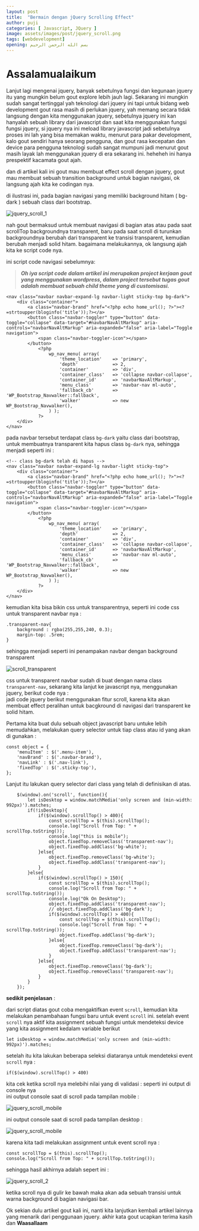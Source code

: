 ```yaml
---
layout: post
title:  "Bermain dengan jQuery Scrolling Effect"
author: puji
categories: [ Javascript, JQuery ]
image: assets/images/post/jquery_scroll.png
tags: [webdevelopment]
opening: بسم الله الرحمن الرحيم
---
```


# Assalamualaikum  

Lanjut lagi mengenai jquery, banyak sebetulnya fungsi dan kegunaan jquery itu yang mungkin belum gout explore lebih jauh lagi. Sekarang ini mungkin sudah sangat tertinggal yah teknologi dari jquery ini tapi untuk bidang web development gout rasa masih di perlukan jquery, yah memang secara tidak langsung dengan kita menggunakan jquery, sebetulnya jquery ini kan hanyalah sebuah library dari javascript dan saat kita menggunakan fungsi fungsi jquery, si jquery nya ini meload library javascript jadi sebetulnya proses ini lah yang bisa memakan waktu, menurut para pakar development, kalo gout sendiri hanya seorang pengguna, dan gout rasa kecepatan dan device para pengguna teknologi sudah sangat mumpuni jadi menurut gout masih layak lah menggunakan jquery di era sekarang ini. heheheh ini hanya prespektif kacamata gout ajah.  

dan di artikel kali ini gout mau membuat effect scroll dengan jquery, gout mau membuat sebuah transition background untuk bagian navigasi, ok langsung ajah kita ke codingan nya.  

di ilustrasi ini, pada bagian navigasi yang memiliki background hitam ( bg-dark ) sebuah class dari bootstrap.  

![jquery_scroll_1]({{site.url}}/assets/images/post/scroll_bg_dark.gif)  

nah gout bermaksud untuk membuat navigasi di bagian atas atau pada saat scrollTop backgroundnya transparent, baru pada saat scroll di turunkan backgroundnya berubah dari transparent ke transisi transparent, kemudian berubah menjadi solid hitam. bagaimana melakukannya, ok langsung ajah kita ke script code nya. 

ini script code navigasi sebelumnya:  

> ***Oh iya script code dalam artikel ini merupakan project kerjaan gout yang menggunakan wordpress, dalam project tersebut tugas gout adalah membuat sebuah child theme yang di customisasi.***  

```
<nav class="navbar navbar-expand-lg navbar-light sticky-top bg-dark">
    <div class="container">
        <a class="navbar-brand" href="<?php echo home_url(); ?>"><?=strtoupper(bloginfo('title'));?></a>
        <button class="navbar-toggler" type="button" data-toggle="collapse" data-target="#navbarNavAltMarkup" aria-controls="navbarNavAltMarkup" aria-expanded="false" aria-label="Toggle navigation">
            <span class="navbar-toggler-icon"></span>
        </button>
            <?php
                wp_nav_menu( array(
                    'theme_location'    => 'primary',
                    'depth'             => 2,
                    'container'         => 'div',
                    'container_class'   => 'collapse navbar-collapse',
                    'container_id'      => 'navbarNavAltMarkup',
                    'menu_class'        => 'navbar-nav ml-auto',
                    'fallback_cb'       => 'WP_Bootstrap_Navwalker::fallback',
                    'walker'            => new WP_Bootstrap_Navwalker(),
                ) );
            ?>
    </div>
</nav>
``` 
pada navbar tersebut terdapat class ```bg-dark``` yaitu class dari bootstrap, untuk membuatnya transparent kita hapus class ```bg-dark``` nya, sehingga menjadi seperti ini : 

```
<!-- class bg-dark telah di hapus -->
<nav class="navbar navbar-expand-lg navbar-light sticky-top">
    <div class="container">
        <a class="navbar-brand" href="<?php echo home_url(); ?>"><?=strtoupper(bloginfo('title'));?></a>
        <button class="navbar-toggler" type="button" data-toggle="collapse" data-target="#navbarNavAltMarkup" aria-controls="navbarNavAltMarkup" aria-expanded="false" aria-label="Toggle navigation">
            <span class="navbar-toggler-icon"></span>
        </button>
            <?php
                wp_nav_menu( array(
                    'theme_location'    => 'primary',
                    'depth'             => 2,
                    'container'         => 'div',
                    'container_class'   => 'collapse navbar-collapse',
                    'container_id'      => 'navbarNavAltMarkup',
                    'menu_class'        => 'navbar-nav ml-auto',
                    'fallback_cb'       => 'WP_Bootstrap_Navwalker::fallback',
                    'walker'            => new WP_Bootstrap_Navwalker(),
                ) );
            ?>
    </div>
</nav>
```  
kemudian kita bisa bikin css untuk transparentnya, seperti ini code css untuk transparent navbar nya :

```
.transparent-nav{
    background : rgba(255,255,240, 0.3);
    margin-top: .5rem;
}
```  
sehingga menjadi seperti ini penampakan navbar dengan background transparent  

![scroll_transparent]({{site.url}}/assets/images/post/scroll_bg_transparent.gif)  

css untuk transparent navbar sudah di buat dengan nama class ```transparent-nav```, sekarang kita lanjut ke javascript nya, menggunakan jquery, berikut code nya :  
jadi code jquery berikut menggunakan fitur scroll, karena kita akan membuat effect peralihan untuk bacgkround di navigasi dari transparent ke solid hitam.  

Pertama kita buat dulu sebuah object javascript baru untuke lebih memudahkan, melakukan query selector untuk tiap class atau id yang akan di gunakan :  

```
const object = {
    'menuItem' : $('.menu-item'),
    'navBrand' : $('.navbar-brand'),
    'navLink' : $('.nav-link'),
    'fixedTop' : $('.sticky-top'),
};
```  

Lanjut itu lakukan query selector dari class yang telah di definisikan di atas.  

``` 
    $(window).on('scroll', function(){
        let isDesktop = window.matchMedia('only screen and (min-width: 992px)').matches;
        if(!isDesktop){
            if($(window).scrollTop() > 400){
                const scrollTop = $(this).scrollTop();
                console.log("Scroll from Top: " + scrollTop.toString());
                console.log("this is mobile");
                object.fixedTop.removeClass('transparent-nav');
                object.fixedTop.addClass('bg-white');
            }else{
                object.fixedTop.removeClass('bg-white');
                object.fixedTop.addClass('transparent-nav');
            }
        }else{
            if($(window).scrollTop() > 150){
                const scrollTop = $(this).scrollTop();
                console.log("Scroll from Top: " + scrollTop.toString());
                console.log("Ok On Desktop");
                object.fixedTop.addClass('transparent-nav');
                // object.fixedTop.addClass('bg-dark');
                if($(window).scrollTop() > 400){
                    const scrollTop = $(this).scrollTop();
                    console.log("Scroll from Top: " + scrollTop.toString());
                    object.fixedTop.addClass('bg-dark');
                }else{
                    object.fixedTop.removeClass('bg-dark');
                    object.fixedTop.addClass('transparent-nav');
                }
            }else{
                object.fixedTop.removeClass('bg-dark');
                object.fixedTop.removeClass('transparent-nav');
            }
        }
    });
```  

**sedikit penjelasan** :  

dari script diatas gout coba mengaktifkan event ```scroll```, kemudian kita melakukan penambahaan fungsi baru untuk event ```scroll``` ini. setelah event ```scroll``` nya aktif kita assignment sebuah fungsi untuk mendeteksi device yang kita assignment kedalam variable berikut  

```
let isDesktop = window.matchMedia('only screen and (min-width: 992px)').matches;
```  
setelah itu kita lakukan beberapa seleksi diataranya untuk mendeteksi event ```scroll``` nya :  

```
if($(window).scrollTop() > 400)
```  

kita cek ketika scroll nya melebihi nilai yang di validasi : seperti ini output di console nya  
ini output console saat di scroll pada tampilan mobile :  

![jquery_scroll_mobile]({{site.url}}/assets/images/post/scroll_top_mobile.png)  

ini output console saat di scroll pada tampilan desktop :  

![jquery_scroll_mobile]({{site.url}}/assets/images/post/scroll_top_desktop.png)  

karena kita tadi melakukan assignment untuk event scroll nya : 

```
const scrollTop = $(this).scrollTop();
console.log("Scroll from Top: " + scrollTop.toString());
```  
sehingga hasil akhirnya adalah sepert ini :  

![jquery_scroll_2]({{site.url}}/assets/images/post/scrolling_effect_transparent.gif)  

ketika scroll nya di gulir ke bawah maka akan ada sebuah transisi untuk warna background di bagian navigasi bar.  

Ok sekian dulu artikel gout kali ini, nanti kita lanjutkan kembali artikel lainnya yang menarik dari penggunaan jquery. akhir kata gout ucapkan terima kasih dan **Waasallaam** 



